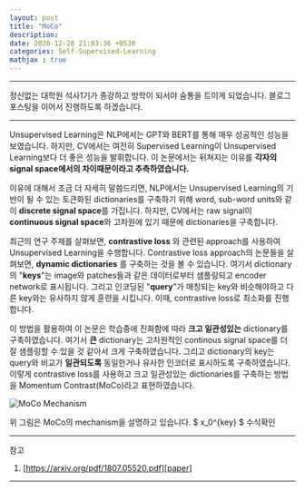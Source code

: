 ```yaml
---
layout: post
title: "MoCo"
description:
date: 2020-12-28 21:03:36 +0530
categories: Self-Supervised-Learning
mathjax : true
---
```

---

정신없는 대학원 석사1기가 종강하고 방학이 되서야 숨통을 트이게 되었습니다. 블로그 포스팅을 이어서 진행하도록 하겠습니다.

---

Unsupervised Learning은 NLP에서는 GPT와 BERT를 통해 매우 성공적인 성능을 보였습니다. 하지만, CV에서는 여전히 Supervised Learning이 Unsupervised Learning보다 더 좋은 성능을 발휘합니다. 이 논문에서는 뒤쳐지는 이유를 **각자의 signal space에서의 차이때문이라고 추측하였습니다.**

이유에 대해서 조금 더 자세히 말씀드리면, NLP에서는 Unsupervised Learning의 기반이 될 수 있는 토큰화된 dictionaries를 구축하기 위해 word, sub-word units와 같이 **discrete signal space**를 가집니다. 하지만, CV에서는 raw signal이 **continuous signal space**와 고차원에 있기 때문에 dictionaries을 구축합니다.

최근의 연구 주제를 살펴보면, **contrastive loss** 와 관련된 approach를 사용하여 Unsupervised Learning을 수행합니다. Contrastive loss approach의 논문들을 살펴보면, **dynamic dictionaries** 를 구축하는 것을 볼 수 있습니다. 여기서 dictionary의 "**keys**"는 image와 patches들과 같은 데이터로부터 샘플링되고 encoder network로 표시됩니다. 그리고 인코딩된 "**query**"가 매칭되는 key와 비슷해야하고 다른 key와는 유사하지 않게 훈련을 시킵니다. 이때, contrastive loss로 최소화를 진행합니다.

이 방법을 활용하여 이 논문은 학습중에 진화함에 따라 **크고 일관성있는** dictionary를 구축하였습니다. 여기서 **큰** dictionary는 고차원적인 continous signal space를 더 잘 샘플링할 수 있을 것 같아서 크게 구축하였습니다. 그리고 dictionary의 key는 query와 비교가 **일관되도록** 동일한거나 유사한 인코더로 표시하도록 구축하였습니다. 이렇게 contrastive loss를 사용하고 크고 일관성있는 dictionaries를 구축하는 방법을 Momentum Contrast(MoCo)라고 표현하였습니다.

![MoCo Mechanism](https://i.imgur.com/NRAavjZ.jpg "MoCo Mechanism")

위 그림은 MoCo의 mechanism을 설명하고 있습니다. $ x_0^{key} $ 수식확인

---

참고
1. [https://arxiv.org/pdf/1807.05520.pdf][paper]

---

[paper]: https://arxiv.org/pdf/1807.05520.pdf
